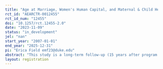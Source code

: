 ```yaml
---
title: "Age at Marriage, Women's Human Capital, and Maternal & Child Health in Bangladesh"
rct_id: "AEARCTR-0012455"
rct_id_num: "12455"
doi: "10.1257/rct.12455-2.0"
date: "2023-11-09"
status: "in_development"
jel: "nan"
start_year: "2007-01-01"
end_year: "2025-12-31"
pi: "Erica Field emf23@duke.edu"
abstract: "This study is a long-term follow-up (15 years after program start, when program participants will be aged 30-32) of a large-scale clustered RCT that tested three strategies to reduce child marriage and increase girls' human capital in rural Bangladesh: (i) a six-month adolescent empowerment program (Kishoree Kontha), (ii) a conditional in-kind incentive to delay marriage, or (iii) empowerment + conditional incentive. The aim of this follow-up is to estimate program impacts on program participants and intergenerational impacts on their children."
layout: registration
---
```



